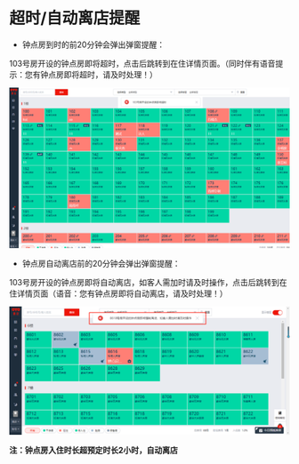 # 超时/自动离店提醒

* 钟点房到时的前20分钟会弹出弹窗提醒：

103号房开设的钟点房即将超时，点击后跳转到在住详情页面。（同时伴有语音提示：您有钟点房即将超时，请及时处理！）

![](../../../.gitbook/assets/image%20%28265%29.png)

* 钟点房自动离店前的20分钟会弹出弹窗提醒：

103号房开设的钟点房即将自动离店，如客人需加时请及时操作，点击后跳转到在住详情页面（语音：您有钟点房即将自动离店，请及时处理！）

![](../../../.gitbook/assets/image%20%28127%29.png)

**注：钟点房入住时长超预定时长2小时，自动离店**

